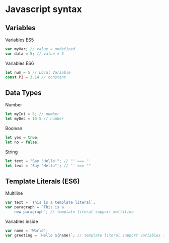 # Javascript syntax

## Variables

Variables ES5
```javascript
var myVar; // value = undefined
var data = 5; // value = 5
```

Variables ES6
```javascript
let num = 5 // Local Variable
const PI = 3.14 // constant
```

## Data Types

Number
```javascript
let myInt = 5; // number
let myDec = 10.5 // number
```
Boolean
```javascript
let yes = true;
let no = false;
```
String
```javascript
let text = "Say 'Hello'"; // "" === ''
let text = 'Say "Hello"'; // '' === ""
```
## Template Literals (ES6)

Multiline
```javascript
var text = `This is a template literal`;
var paragraph = `This is a
    new paragraph`; // template literal support multiline
```
Variables inside
```javascript
var name = 'World';
var greeting = `Hello ${name}`; // template literal support variables inside of text
```

